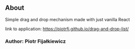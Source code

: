 ## About

Simple drag and drop mechanism made with just vanilla React

link to application: https://piotrfj.github.io/drag-and-drop-list/

### Author: Piotr Fijałkiewicz
